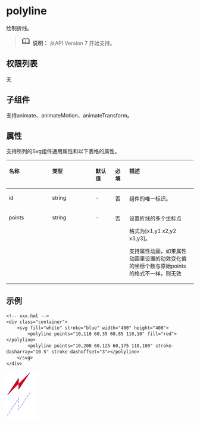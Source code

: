 # polyline<a name="ZH-CN_TOPIC_0000001210295631"></a>

绘制折线。

>![](../../public_sys-resources/icon-note.gif) **说明：** 
>从API Version 7 开始支持。

## 权限列表<a name="zh-cn_topic_0000001173164717_section11257113618419"></a>

无

## 子组件<a name="zh-cn_topic_0000001173164717_section9288143101012"></a>

支持animate、animateMotion、animateTransform。

## 属性<a name="zh-cn_topic_0000001173164717_section2907183951110"></a>

支持所列的Svg组件通用属性和以下表格的属性。

<a name="zh-cn_topic_0000001173164717_table20633101642315"></a>
<table><thead align="left"><tr id="zh-cn_topic_0000001173164717_row663331618238"><th class="cellrowborder" valign="top" width="23.119999999999997%" id="mcps1.1.6.1.1"><p id="zh-cn_topic_0000001173164717_aaf1247770b244944bbcc9f28d9a6f00b"><a name="zh-cn_topic_0000001173164717_aaf1247770b244944bbcc9f28d9a6f00b"></a><a name="zh-cn_topic_0000001173164717_aaf1247770b244944bbcc9f28d9a6f00b"></a>名称</p>
</th>
<th class="cellrowborder" valign="top" width="23.119999999999997%" id="mcps1.1.6.1.2"><p id="zh-cn_topic_0000001173164717_a6efc3502761f4faf9630e484280f75b6"><a name="zh-cn_topic_0000001173164717_a6efc3502761f4faf9630e484280f75b6"></a><a name="zh-cn_topic_0000001173164717_a6efc3502761f4faf9630e484280f75b6"></a>类型</p>
</th>
<th class="cellrowborder" valign="top" width="10.48%" id="mcps1.1.6.1.3"><p id="zh-cn_topic_0000001173164717_a27a37273d9ad47569ddbcb8db985d302"><a name="zh-cn_topic_0000001173164717_a27a37273d9ad47569ddbcb8db985d302"></a><a name="zh-cn_topic_0000001173164717_a27a37273d9ad47569ddbcb8db985d302"></a>默认值</p>
</th>
<th class="cellrowborder" valign="top" width="7.5200000000000005%" id="mcps1.1.6.1.4"><p id="zh-cn_topic_0000001173164717_p824610360217"><a name="zh-cn_topic_0000001173164717_p824610360217"></a><a name="zh-cn_topic_0000001173164717_p824610360217"></a>必填</p>
</th>
<th class="cellrowborder" valign="top" width="35.76%" id="mcps1.1.6.1.5"><p id="zh-cn_topic_0000001173164717_a2ff3361bfd3b420ba4967452d2ddd098"><a name="zh-cn_topic_0000001173164717_a2ff3361bfd3b420ba4967452d2ddd098"></a><a name="zh-cn_topic_0000001173164717_a2ff3361bfd3b420ba4967452d2ddd098"></a>描述</p>
</th>
</tr>
</thead>
<tbody><tr id="zh-cn_topic_0000001173164717_row36332165231"><td class="cellrowborder" valign="top" width="23.119999999999997%" headers="mcps1.1.6.1.1 "><p id="zh-cn_topic_0000001173164717_a83b6dd280109466fb015e64de1ef4df3"><a name="zh-cn_topic_0000001173164717_a83b6dd280109466fb015e64de1ef4df3"></a><a name="zh-cn_topic_0000001173164717_a83b6dd280109466fb015e64de1ef4df3"></a>id</p>
</td>
<td class="cellrowborder" valign="top" width="23.119999999999997%" headers="mcps1.1.6.1.2 "><p id="zh-cn_topic_0000001173164717_abc38fa2b85854bc687af75eb17a00a4d"><a name="zh-cn_topic_0000001173164717_abc38fa2b85854bc687af75eb17a00a4d"></a><a name="zh-cn_topic_0000001173164717_abc38fa2b85854bc687af75eb17a00a4d"></a>string</p>
</td>
<td class="cellrowborder" valign="top" width="10.48%" headers="mcps1.1.6.1.3 "><p id="zh-cn_topic_0000001173164717_a8d12e4af905d4743a5ec9cd6018d2972"><a name="zh-cn_topic_0000001173164717_a8d12e4af905d4743a5ec9cd6018d2972"></a><a name="zh-cn_topic_0000001173164717_a8d12e4af905d4743a5ec9cd6018d2972"></a>-</p>
</td>
<td class="cellrowborder" valign="top" width="7.5200000000000005%" headers="mcps1.1.6.1.4 "><p id="zh-cn_topic_0000001173164717_p42461736102118"><a name="zh-cn_topic_0000001173164717_p42461736102118"></a><a name="zh-cn_topic_0000001173164717_p42461736102118"></a>否</p>
</td>
<td class="cellrowborder" valign="top" width="35.76%" headers="mcps1.1.6.1.5 "><p id="zh-cn_topic_0000001173164717_a1a1731af05554f119fa365748f276bb2"><a name="zh-cn_topic_0000001173164717_a1a1731af05554f119fa365748f276bb2"></a><a name="zh-cn_topic_0000001173164717_a1a1731af05554f119fa365748f276bb2"></a>组件的唯一标识。</p>
</td>
</tr>
<tr id="zh-cn_topic_0000001173164717_row13633131616239"><td class="cellrowborder" valign="top" width="23.119999999999997%" headers="mcps1.1.6.1.1 "><p id="zh-cn_topic_0000001173164717_a97f90720f6ef448fb3afbb3b1c13ae25"><a name="zh-cn_topic_0000001173164717_a97f90720f6ef448fb3afbb3b1c13ae25"></a><a name="zh-cn_topic_0000001173164717_a97f90720f6ef448fb3afbb3b1c13ae25"></a>points</p>
</td>
<td class="cellrowborder" valign="top" width="23.119999999999997%" headers="mcps1.1.6.1.2 "><p id="zh-cn_topic_0000001173164717_a165d9cd14ccf4127b2e22cc6397680ac"><a name="zh-cn_topic_0000001173164717_a165d9cd14ccf4127b2e22cc6397680ac"></a><a name="zh-cn_topic_0000001173164717_a165d9cd14ccf4127b2e22cc6397680ac"></a>string</p>
</td>
<td class="cellrowborder" valign="top" width="10.48%" headers="mcps1.1.6.1.3 "><p id="zh-cn_topic_0000001173164717_a836c513375114f6dac7693e0b4f33230"><a name="zh-cn_topic_0000001173164717_a836c513375114f6dac7693e0b4f33230"></a><a name="zh-cn_topic_0000001173164717_a836c513375114f6dac7693e0b4f33230"></a>-</p>
</td>
<td class="cellrowborder" valign="top" width="7.5200000000000005%" headers="mcps1.1.6.1.4 "><p id="zh-cn_topic_0000001173164717_p17246836142119"><a name="zh-cn_topic_0000001173164717_p17246836142119"></a><a name="zh-cn_topic_0000001173164717_p17246836142119"></a>否</p>
</td>
<td class="cellrowborder" valign="top" width="35.76%" headers="mcps1.1.6.1.5 "><p id="zh-cn_topic_0000001173164717_adbe7ecbee96b4f938b04a4b8d62791bf"><a name="zh-cn_topic_0000001173164717_adbe7ecbee96b4f938b04a4b8d62791bf"></a><a name="zh-cn_topic_0000001173164717_adbe7ecbee96b4f938b04a4b8d62791bf"></a>设置折线的多个坐标点</p>
<p id="zh-cn_topic_0000001173164717_p14934164010422"><a name="zh-cn_topic_0000001173164717_p14934164010422"></a><a name="zh-cn_topic_0000001173164717_p14934164010422"></a>格式为[x1,y1 x2,y2 x3,y3]。</p>
<p id="zh-cn_topic_0000001173164717_p8934164015424"><a name="zh-cn_topic_0000001173164717_p8934164015424"></a><a name="zh-cn_topic_0000001173164717_p8934164015424"></a>支持属性动画，如果属性动画里设置的动效变化值的坐标个数与原始points的格式不一样，则无效</p>
</td>
</tr>
</tbody>
</table>

## 示例<a name="zh-cn_topic_0000001173164717_section360556124815"></a>

```
<!-- xxx.hml -->
<div class="container">
    <svg fill="white" stroke="blue" width="400" height="400">
        <polyline points="10,110 60,35 60,85 110,10" fill="red"></polyline>
        <polyline points="10,200 60,125 60,175 110,100" stroke-dasharray="10 5" stroke-dashoffset="3"></polyline>
    </svg>
</div>
```

![](figures/zh-cn_image_0000001166441676.png)

